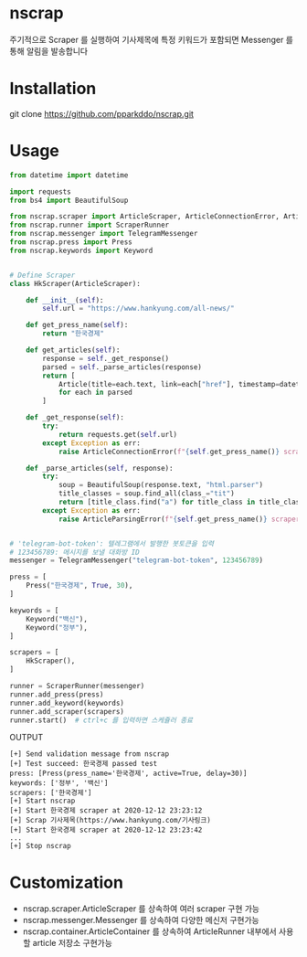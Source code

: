 # nscrap
주기적으로 Scraper 를 실행하여 기사제목에 특정 키워드가 포함되면 Messenger 를 통해 알림을 발송합니다  

# Installation
git clone https://github.com/pparkddo/nscrap.git

# Usage

```python
from datetime import datetime

import requests
from bs4 import BeautifulSoup

from nscrap.scraper import ArticleScraper, ArticleConnectionError, ArticleParsingError, Article
from nscrap.runner import ScraperRunner
from nscrap.messenger import TelegramMessenger
from nscrap.press import Press
from nscrap.keywords import Keyword


# Define Scraper
class HkScraper(ArticleScraper):

    def __init__(self):
        self.url = "https://www.hankyung.com/all-news/"

    def get_press_name(self):
        return "한국경제"

    def get_articles(self):
        response = self._get_response()
        parsed = self._parse_articles(response)
        return [
            Article(title=each.text, link=each["href"], timestamp=datetime.now())
            for each in parsed
        ]

    def _get_response(self):
        try:
            return requests.get(self.url)
        except Exception as err:
            raise ArticleConnectionError(f"{self.get_press_name()} scraper requests error") from err

    def _parse_articles(self, response):
        try:
            soup = BeautifulSoup(response.text, "html.parser")
            title_classes = soup.find_all(class_="tit")
            return [title_class.find("a") for title_class in title_classes]
        except Exception as err:
            raise ArticleParsingError(f"{self.get_press_name()} scraper parsing error") from err


# 'telegram-bot-token': 텔레그램에서 발행한 봇토큰을 입력
# 123456789: 메시지를 보낼 대화방 ID
messenger = TelegramMessenger("telegram-bot-token", 123456789)

press = [
    Press("한국경제", True, 30),
]

keywords = [
    Keyword("백신"),
    Keyword("정부"),
]

scrapers = [
    HkScraper(),
]

runner = ScraperRunner(messenger)
runner.add_press(press)
runner.add_keyword(keywords)
runner.add_scraper(scrapers)
runner.start()  # ctrl+c 를 입력하면 스케쥴러 종료
```
OUTPUT
```
[+] Send validation message from nscrap
[+] Test succeed: 한국경제 passed test
press: [Press(press_name='한국경제', active=True, delay=30)]
keywords: ['정부', '백신']
scrapers: ['한국경제']
[+] Start nscrap
[+] Start 한국경제 scraper at 2020-12-12 23:23:12
[+] Scrap 기사제목(https://www.hankyung.com/기사링크)
[+] Start 한국경제 scraper at 2020-12-12 23:23:42
...
[+] Stop nscrap
```

# Customization
* nscrap.scraper.ArticleScraper 를 상속하여 여러 scraper 구현 가능
* nscrap.messenger.Messenger 를 상속하여 다양한 메신저 구현가능
* nscrap.container.ArticleContainer 를 상속하여 ArticleRunner 내부에서 사용할 article 저장소 구현가능